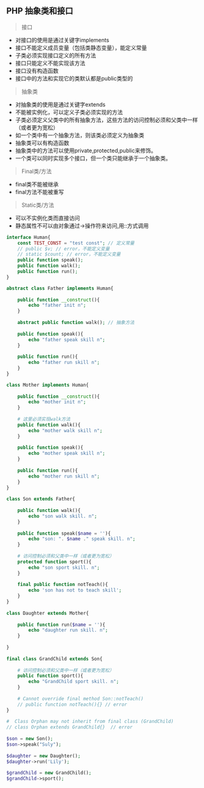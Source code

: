 ﻿
## PHP 抽象类和接口

> 接口

* 对接口的使用是通过关键字implements
* 接口不能定义成员变量（包括类静态变量），能定义常量
* 子类必须实现接口定义的所有方法
* 接口只能定义不能实现该方法
* 接口没有构造函数
* 接口中的方法和实现它的类默认都是public类型的

> 抽象类

* 对抽象类的使用是通过关键字extends
* 不能被实例化，可以定义子类必须实现的方法
* 子类必须定义父类中的所有抽象方法，这些方法的访问控制必须和父类中一样（或者更为宽松）
* 如一个类中有一个抽象方法，则该类必须定义为抽象类
* 抽象类可以有构造函数
* 抽象类中的方法可以使用private,protected,public来修饰。
* 一个类可以同时实现多个接口，但一个类只能继承于一个抽象类。

> Final类/方法

* final类不能被继承
* final方法不能被重写

> Static类/方法

* 可以不实例化类而直接访问
* 静态属性不可以由对象通过->操作符来访问,用::方式调用

```php
interface Human{
    const TEST_CONST = "test const"; // 定义常量
    // public $v; // error，不能定义变量
    // static $count; // error，不能定义变量
    public function speak();
    public function walk();
    public function run();
}
```

```php
abstract class Father implements Human{
     
    public function __construct(){
        echo "father init n";
    }
     
    abstract public function walk(); // 抽象方法
     
    public function speak(){
        echo "father speak skill n";
    }
     
    public function run(){
        echo "father run skill n";
    }
}
```

```php
class Mother implements Human{
     
    public function __construct(){
        echo "mother init n";
    }
     
    # 这里必须实现walk方法
    public function walk(){
        echo "mother walk skill n"; 
    } 
     
    public function speak(){
        echo "mother speak skill n";
    }
     
    public function run(){
        echo "mother run skill n";
    }
}
     
class Son extends Father{
     
    public function walk(){
        echo "son walk skill. n";
    }
     
    public function speak($name = ''){
        echo "son: ". $name ." speak skill. n";
    }
     
    # 访问控制必须和父类中一样（或者更为宽松）
    protected function sport(){
        echo "son sport skill. n";
    }
     
    final public function notTeach(){
        echo 'son has not to teach skill';
    }
}
     
class Daughter extends Mother{
     
    public function run($name = ''){
        echo "daughter run skill. n";
    }
     
}
     
final class GrandChild extends Son{
         
    # 访问控制必须和父类中一样（或者更为宽松）
    public function sport(){
        echo "GrandChild sport skill. n";
    }
     
    # Cannot override final method Son::notTeach()
    // public function notTeach(){} // error
}
     
#  Class Orphan may not inherit from final class (GrandChild)
// class Orphan extends GrandChild{}  // error
     
$son = new Son();
$son->speak("Suly");
     
$daughter = new Daughter();
$daughter->run('Lily');
     
$grandChild = new GrandChild();
$grandChild->sport();
```